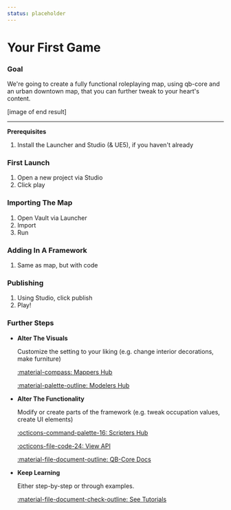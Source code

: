 ```yaml
---
status: placeholder
---
```


# Your First Game

### Goal
We're going to create a fully functional roleplaying map, using qb-core and an urban downtown map, that you can further tweak to your heart's content.

[image of end result]

---

**Prerequisites**
1. Install the Launcher and Studio (& UE5), if you haven't already

### First Launch
1. Open a new project via Studio
2. Click play

### Importing The Map
1. Open Vault via Launcher
2. Import
3. Run

### Adding In A Framework
1. Same as map, but with code

### Publishing
1. Using Studio, click publish
2. Play!

### Further Steps

<div class="grid cards" markdown>

-   __Alter The Visuals__

    Customize the setting to your liking (e.g. change interior decorations, make furniture)

    [:material-compass: Mappers Hub](mappers.md)

    [:material-palette-outline: Modelers Hub](modelers.md)

-   __Alter The Functionality__

	Modify or create parts of the framework (e.g. tweak occupation values, create UI elements)

    [:octicons-command-palette-16: Scripters Hub](scripters.md)

    [:octicons-file-code-24: View API](../api/apiHome.md)

    [:material-file-document-outline: QB-Core Docs](../scripting/qbcore.md)

-   __Keep Learning__

    Either step-by-step or through examples.

    [:material-file-document-check-outline: See Tutorials](../tutorials/tutorialHome.md)
    
</div>